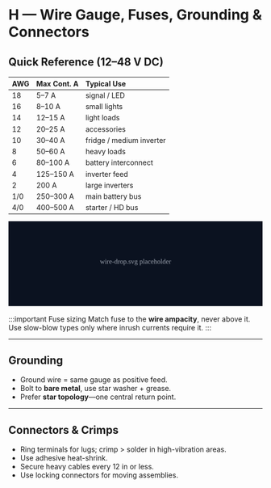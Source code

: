 # H — Wire Gauge, Fuses, Grounding & Connectors

## Quick Reference (12–48 V DC)

| AWG | Max Cont. A | Typical Use |
|:----|:-------------|:------------|
| 18 | 5–7 A | signal / LED |
| 16 | 8–10 A | small lights |
| 14 | 12–15 A | light loads |
| 12 | 20–25 A | accessories |
| 10 | 30–40 A | fridge / medium inverter |
| 8  | 50–60 A | heavy loads |
| 6  | 80–100 A | battery interconnect |
| 4  | 125–150 A | inverter feed |
| 2  | 200 A | large inverters |
| 1/0 | 250–300 A | main battery bus |
| 4/0 | 400–500 A | starter / HD bus |

![](./assets/wire-drop.svg)

:::important Fuse sizing
Match fuse to the **wire ampacity**, never above it.  
Use slow-blow types only where inrush currents require it.
:::

---

## Grounding
- Ground wire = same gauge as positive feed.  
- Bolt to **bare metal**, use star washer + grease.  
- Prefer **star topology**—one central return point.

---

## Connectors & Crimps
- Ring terminals for lugs; crimp > solder in high-vibration areas.  
- Use adhesive heat-shrink.  
- Secure heavy cables every 12 in or less.  
- Use locking connectors for moving assemblies.
